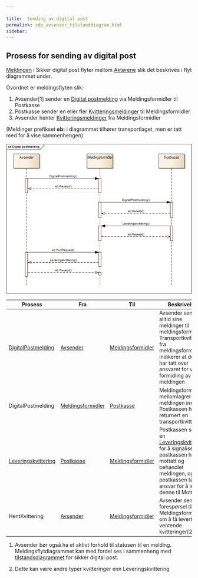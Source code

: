 ```yaml
---
 
title:  Sending av digital post  
permalink: sdp_avsender_tilstanddiagram.html
sidebar:
---
```


## Prosess for sending av digital post

[Meldingen](../meldinger/index.md) i Sikker digital post flyter mellom
[Aktørene](Aktorer) slik det beskrives i flyt diagrammet under.

Ovordnet er meldingsflyten slik:

1.  Avsender\[1\] sender en [Digital
    postmelding](../meldinger/DigitalPostMelding.md) via Meldingsformidler
    til Postkasse
2.  Postkasse sender en eller fler
    [Kvitteringsmeldinger](../meldinger/KvitteringsMelding.md) til
    Meldingsformidler
3.  Avsender henter
    [Kvitteringsmeldinger](../meldinger/KvitteringsMelding.md) fra
    Meldingsformidler

(Meldinger prefikset **eb:** i diagrammet tilhører transportlaget, men
er tatt med for å vise sammenhengen)

[![Prosess for sending av digital post](DigitalpostMelding.png
"Prosess for sending av digital post")](DigitalpostMelding.png)

| Prosess      | Fra    | Til     | Beskrivelse        |
| ---- | --- | --- | --- |
| [DigitalPostmelding](../meldinger/DigitalPostMelding.md)   | [Avsender](Aktorer)          | [Meldingsformidler](Aktorer) | Avsender sender alltid sine meldinger til meldingsformidler. Transportkvittering fra meldingsformidler indikerer at denne har tatt over ansvaret for videre formidling av meldingen                       |
| DigitalPostmelding                                      | [Meldingsformidler](Aktorer) | [Postkasse](Aktorer)         | Meldingsformidler mellomlagrer meldingen inntil Postkassen har returnert en transportkvittering.                                                                                                          |
| [Leveringskvittering](../meldinger/LeveringsKvittering.md) | [Postkasse](Aktorer)         | [Meldingsformidler](Aktorer) | Postkassen sender en [Leveringskvittering](../meldinger/LeveringsKvittering.md) for å signalisere at postkassen har mottatt og behandlet meldingen, og postkassen tar ansvar for å levere denne til Mottaker |
| HentKvittering                                          | [Avsender](Aktorer)          | [Meldingsformidler](Aktorer) | Avsender sender forespørsel til Meldingsformidler om å få levert ventende kvitteringer\[2\]                                                                                                               |

1.  Avsender bør også ha et aktivt forhold til statusen til en melding.
    Meldingsflytdiagrammet kan med fordel ses i sammenheng med
    [tilstandsdiagrammet](avsender_tilstanddiagram.md) for sikker digital
    post.

2.  Dette kan være andre typer kvitteringer enn Leveringskvittering
